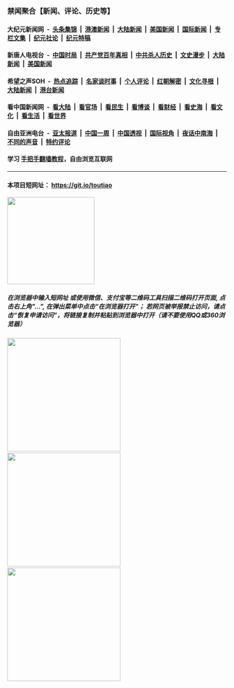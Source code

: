 ### 禁闻聚合【新闻、评论、历史等】

#### 大纪元新闻网 &nbsp;-&nbsp; [头条集锦](indexes/E头条集锦.md?t=02121022) &nbsp;|&nbsp; [港澳新闻](indexes/E港澳新闻.md?t=02121022)  &nbsp;|&nbsp; [大陆新闻](indexes/E大陆新闻.md?t=02121022) &nbsp;|&nbsp; [美国新闻](indexes/E美国新闻.md?t=02121022) &nbsp;|&nbsp; [国际新闻](indexes/E国际新闻.md?t=02121022) &nbsp;|&nbsp; [专栏文集](indexes/E专栏文集.md?t=02121022) &nbsp;|&nbsp; [纪元社论](indexes/E纪元社论.md?t=02121022) &nbsp;|&nbsp; [纪元特稿](indexes/E纪元特稿.md?t=02121022) 

#### 新唐人电视台 &nbsp;-&nbsp; [中国时局](indexes/N中国时局.md?t=02121022) &nbsp;|&nbsp; [共产党百年真相](indexes/N共产党百年真相.md?t=02121022) &nbsp;|&nbsp; [中共杀人历史](indexes/N中共杀人历史.md?t=02121022) &nbsp;|&nbsp; [文史漫步](indexes/N文史漫步.md?t=02121022) &nbsp;|&nbsp; [大陆新闻](indexes/N大陆新闻.md?t=02121022) &nbsp;|&nbsp; [美国新闻](indexes/N美国新闻.md?t=02121022)

#### 希望之声SOH &nbsp;-&nbsp; [热点追踪](indexes/H热点追踪.md?t=02121022) &nbsp;|&nbsp; [名家谈时事](indexes/H名家谈时事.md?t=02121022) &nbsp;|&nbsp; [个人评论](indexes/H个人评论.md?t=02121022)  &nbsp;|&nbsp; [红朝解密](indexes/H红朝解密.md?t=02121022) &nbsp;|&nbsp; [文化寻根](indexes/H文化寻根.md?t=02121022) &nbsp;|&nbsp; [大陆新闻](indexes/H大陆新闻.md?t=02121022) &nbsp;|&nbsp; [港台新闻](indexes/H港台新闻.md?t=02121022)

#### 看中国新闻网 &nbsp;-&nbsp; [看大陆](indexes/S看大陆.md?t=02121022) &nbsp;|&nbsp; [看官场](indexes/S看官场.md?t=02121022) &nbsp;|&nbsp; [看民生](indexes/S看民生.md?t=02121022)  &nbsp;|&nbsp; [看博谈](indexes/S看博谈.md?t=02121022) &nbsp;|&nbsp; [看财经](indexes/S看财经.md?t=02121022) &nbsp;|&nbsp; [看史海](indexes/S看史海.md?t=02121022) &nbsp;|&nbsp; [看文化](indexes/S看文化.md?t=02121022) &nbsp;|&nbsp; [看生活](indexes/S看生活.md?t=02121022) &nbsp;|&nbsp; [看世界](indexes/S看世界.md?t=02121022)

#### 自由亚洲电台 &nbsp;-&nbsp; [亚太报道](indexes/R亚太报道.md?t=02121022) &nbsp;|&nbsp; [中国一周](indexes/R中国一周.md?t=02121022) &nbsp;|&nbsp; [中国透视](indexes/R中国透视.md?t=02121022)  &nbsp;|&nbsp; [国际视角](indexes/R国际视角.md?t=02121022) &nbsp;|&nbsp; [夜话中南海](indexes/R夜话中南海.md?t=02121022) &nbsp;|&nbsp; [不同的声音](indexes/R不同的声音.md?t=02121022) &nbsp;|&nbsp; [特约评论](indexes/R特约评论.md?t=02121022)

#### 学习 [手把手翻墙教程](https://github.com/gfw-breaker/guides/wiki)，自由浏览互联网

----

#### 本项目短网址： https://git.io/toutiao
<img src="https://raw.githubusercontent.com/gfw-breaker/banned-news/master/scripts/img/qr.png" width="200px"/>  

##### 在浏览器中输入短网址 或使用微信、支付宝等二维码工具扫描二维码打开页面, 点击右上角"...", 在弹出菜单中点击“在浏览器打开”； 若网页被举报禁止访问，请点击“恢复申请访问”，将链接复制并粘贴到浏览器中打开（请不要使用QQ或360浏览器）

<img src="https://raw.githubusercontent.com/gfw-breaker/banned-news/master/scripts/img/1.png" width="260px"/> &nbsp; <img src="https://raw.githubusercontent.com/gfw-breaker/banned-news/master/scripts/img/2.png" width="260px"/> &nbsp; <img src="https://raw.githubusercontent.com/gfw-breaker/banned-news/master/scripts/img/3.png" width="260px"/>
